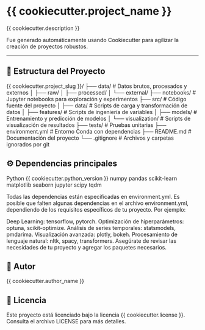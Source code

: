 # {{ cookiecutter.project_name }}

{{ cookiecutter.description }}

Fue generado automáticamente usando Cookiecutter para agilizar la creación de proyectos robustos.

---

## 📂 Estructura del Proyecto


{{ cookiecutter.project_slug }}/
├── data/               # Datos brutos, procesados y externos
│   ├── raw/
│   ├── processed/
│   └── external/
├── notebooks/           # Jupyter notebooks para exploración y experimentos
├── src/                 # Código fuente del proyecto
│   ├── data/            # Scripts de carga y transformación de datos
│   ├── features/        # Scripts de ingeniería de variables
│   ├── models/          # Entrenamiento y predicción de modelos
│   └── visualization/   # Scripts de visualización de resultados
├── tests/               # Pruebas unitarias
├── environment.yml      # Entorno Conda con dependencias
├── README.md            # Documentación del proyecto
└── .gitignore           # Archivos y carpetas ignorados por git

## ⚙️ Dependencias principales
Python {{ cookiecutter.python_version }}
numpy
pandas
scikit-learn
matplotlib
seaborn
jupyter
scipy
tqdm

Todas las dependencias están especificadas en environment.yml.
Es posible que falten algunas dependencias en el archivo environment.yml, dependiendo de los requisitos específicos de tu proyecto. Por ejemplo:

Deep Learning: tensorflow, pytorch.
Optimización de hiperparámetros: optuna, scikit-optimize.
Análisis de series temporales: statsmodels, pmdarima.
Visualización avanzada: plotly, bokeh.
Procesamiento de lenguaje natural: nltk, spacy, transformers.
Asegúrate de revisar las necesidades de tu proyecto y agregar los paquetes necesarios.

## 👤 Autor
{{ cookiecutter.author_name }}

## 📄 Licencia
Este proyecto está licenciado bajo la licencia {{ cookiecutter.license }}.
Consulta el archivo LICENSE para más detalles.